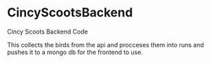 # CincyScootsBackend
Cincy Scoots Backend Code

This collects the birds from the api and procceses them into runs and pushes it to a mongo db for the frontend to use.
